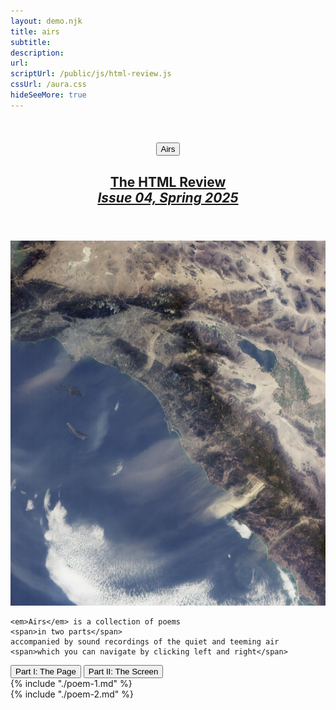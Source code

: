 ```yaml
---
layout: demo.njk
title: airs
subtitle: 
description: 
url: 
scriptUrl: /public/js/html-review.js
cssUrl: /aura.css
hideSeeMore: true
---
```

<header class="poems-header">
  <h1><button class="nav-home">Airs</button></h1>
  <h2>
    <a href="https://thehtml.review/04/" target="_blank">The HTML Review<br/><em>Issue 04, Spring 2025</em></a>
  </h2>
</header>

<div class="poems-description">

  <img src="/public/html-review/santa-ana-winds.jpg" alt="Santa Ana Winds" />

  <div class="poems-description-text">

    <em>Airs</em> is a collection of poems
    <span>in two parts</span>
    accompanied by sound recordings of the quiet and teeming air
    <span>which you can navigate by clicking left and right</span>
  </div>
</div>

<nav>
  <button class="nav-part-1 start" data-part="part-1"><span>Part I:</span> The Page</button>
  <button class="nav-part-2 start" data-part="part-2"><span>Part II:</span> The Screen</button>
</nav>
<div id="poems-container">
  <!-- <div class="poems-container-blur"></div> -->
  <div id="part-1" class="poem-container">
    {% include "./poem-1.md" %}
  </div>
  <div id="part-2" class="poem-container">
    {% include "./poem-2.md" %}
  </div>
  <!-- <div class="credits">
    <h2 class="credits-title">Airs</h2>
  </div> -->
</div>
<!-- <div class="credits"> -->
  <!-- <h2 class="credits-title">Airs</h2> -->
  <!-- <p class="credits-text">
    Recordings of wind made between 2020 and 2024.
    <br/>
    Electronics recorded at Electronmusicstudion in 2019.
  </p>
</div> -->

<svg viewBox="0 0 600 400" width="600" height="400" xmlns:xlink="http://www.w3.org/1999/xlink">
  <defs>
    <filter id="wind-filter-sm">
      <feImage xlink:href="/public/html-review/santa-ana-winds.jpg" 
        result="slide-0" 
        height="500px"
        width="500px"
        >
      </feImage>
      <feDisplacementMap in2="slide-0" in="SourceGraphic" scale="6" xChannelSelector="G" yChannelSelector="R"></feDisplacementMap>
    </filter>
    <filter id="wind-filter-lg">
      <feImage xlink:href="/public/html-review/santa-ana-winds.jpg" 
        result="slide-0" 
        height="1000px"
        width="1000px"
        >
      </feImage>
      <feDisplacementMap in2="slide-0" in="SourceGraphic" scale="12" xChannelSelector="G" yChannelSelector="R"></feDisplacementMap>
    </filter>
  </defs>
</svg>
